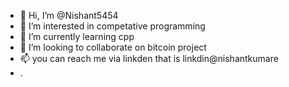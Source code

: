 - 👋 Hi, I’m @Nishant5454
- 👀 I’m interested in competative programming
- 🌱 I’m currently learning cpp
- 💞️ I’m looking to collaborate on bitcoin project
- 📫 you can reach me via linkden that is linkdin@nishantkumare
- .

<!---
Nishant5454/Nishant5454 is a ✨ special ✨ repository because its `README.md` (this file) appears on your GitHub profile.
You can click the Preview link to take a look at your changes.
--->
